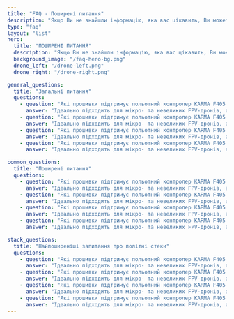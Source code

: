 ```yaml
---
title: "FAQ - Поширені питання"
description: "Якщо Ви не знайшли інформацію, яка вас цікавить, Ви можете відправити нам запит за допомогою форми зворотнього зв'язку."
type: "faq"
layout: "list"
hero:
  title: "ПОШИРЕНІ ПИТАННЯ"
  description: "Якщо Ви не знайшли інформацію, яка вас цікавить, Ви можете відправити нам запит за допомогою форми зворотнього зв'язку."
  background_image: "/faq-hero-bg.png"
  drone_left: "/drone-left.png"
  drone_right: "/drone-right.png"

general_questions:
  title: "Загальні питання"
  questions:
    - question: "Які прошивки підтримує польотний контролер KARMA F405 V1 і чи легко їх оновити?"
      answer: "Ідеально підходить для мікро- та невеликих FPV-дронів, а також для легких 3-дюймових або деяких 4-дюймових квадрокоптерів."
    - question: "Які прошивки підтримує польотний контролер KARMA F405 V1 і чи легко їх оновити?"
      answer: "Ідеально підходить для мікро- та невеликих FPV-дронів, а також для легких 3-дюймових або деяких 4-дюймових квадрокоптерів."
    - question: "Які прошивки підтримує польотний контролер KARMA F405 V1 і чи легко їх оновити?"
      answer: "Ідеально підходить для мікро- та невеликих FPV-дронів, а також для легких 3-дюймових або деяких 4-дюймових квадрокоптерів."
    - question: "Які прошивки підтримує польотний контролер KARMA F405 V1 і чи легко їх оновити?"
      answer: "Ідеально підходить для мікро- та невеликих FPV-дронів, а також для легких 3-дюймових або деяких 4-дюймових квадрокоптерів."

common_questions:
  title: "Поширені питання"
  questions:
    - question: "Які прошивки підтримує польотний контролер KARMA F405 V1 і чи легко їх оновити?"
      answer: "Ідеально підходить для мікро- та невеликих FPV-дронів, а також для легких 3-дюймових або деяких 4-дюймових квадрокоптерів."
    - question: "Які прошивки підтримує польотний контролер KARMA F405 V1 і чи легко їх оновити?"
      answer: "Ідеально підходить для мікро- та невеликих FPV-дронів, а також для легких 3-дюймових або деяких 4-дюймових квадрокоптерів."
    - question: "Які прошивки підтримує польотний контролер KARMA F405 V1 і чи легко їх оновити?"
      answer: "Ідеально підходить для мікро- та невеликих FPV-дронів, а також для легких 3-дюймових або деяких 4-дюймових квадрокоптерів."
    - question: "Які прошивки підтримує польотний контролер KARMA F405 V1 і чи легко їх оновити?"
      answer: "Ідеально підходить для мікро- та невеликих FPV-дронів, а також для легких 3-дюймових або деяких 4-дюймових квадрокоптерів."

stack_questions:
  title: "Найпоширеніші запитання про політні стеки"
  questions:
    - question: "Які прошивки підтримує польотний контролер KARMA F405 V1 і чи легко їх оновити?"
      answer: "Ідеально підходить для мікро- та невеликих FPV-дронів, а також для легких 3-дюймових або деяких 4-дюймових квадрокоптерів."
    - question: "Які прошивки підтримує польотний контролер KARMA F405 V1 і чи легко їх оновити?"
      answer: "Ідеально підходить для мікро- та невеликих FPV-дронів, а також для легких 3-дюймових або деяких 4-дюймових квадрокоптерів."
    - question: "Які прошивки підтримує польотний контролер KARMA F405 V1 і чи легко їх оновити?"
      answer: "Ідеально підходить для мікро- та невеликих FPV-дронів, а також для легких 3-дюймових або деяких 4-дюймових квадрокоптерів."
    - question: "Які прошивки підтримує польотний контролер KARMA F405 V1 і чи легко їх оновити?"
      answer: "Ідеально підходить для мікро- та невеликих FPV-дронів, а також для легких 3-дюймових або деяких 4-дюймових квадрокоптерів."
---
```

